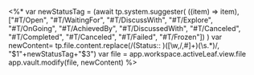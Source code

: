 <%* 
    var newStatusTag = (await tp.system.suggester(
        ((item) => item),
        ["#T/Open", "#T/WaitingFor", "#T/DiscussWith", "#T/Explore", "#T/OnGoing", "#T/AchievedBy", "#T/DiscussedWith", "#T/Canceled", "#T/Completed", "#T/Canceled", "#T/Failed", "#T/Frozen"])
    )
    var newContent= tp.file.content.replace(/(Status:: )([\w,\/,#]+)(\s.*)/, "$1"+newStatusTag+"$3")
    var file = app.workspace.activeLeaf.view.file
    app.vault.modify(file, newContent) 
%>
